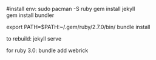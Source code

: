 #install env:
sudo pacman -S ruby
gem install jekyll  
gem install bundler  

export PATH=$PATH:~/.gem/ruby/2.7.0/bin/
bundle install  

to rebuild:
jekyll serve  


for ruby 3.0:
bundle add webrick
